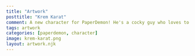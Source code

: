 ```yaml
---
title: "Artwork"
posttitle: "Krem Karat"
comment: A new character for PaperDemon! He's a cocky guy who loves to revel in his fortune. He's their heir to the empire Sergio tried to escape, yet their family will always bring them together.
tags: artwork
categories: [paperdemon, character]
image: krem-karat.png
layout: artwork.njk
---
```


